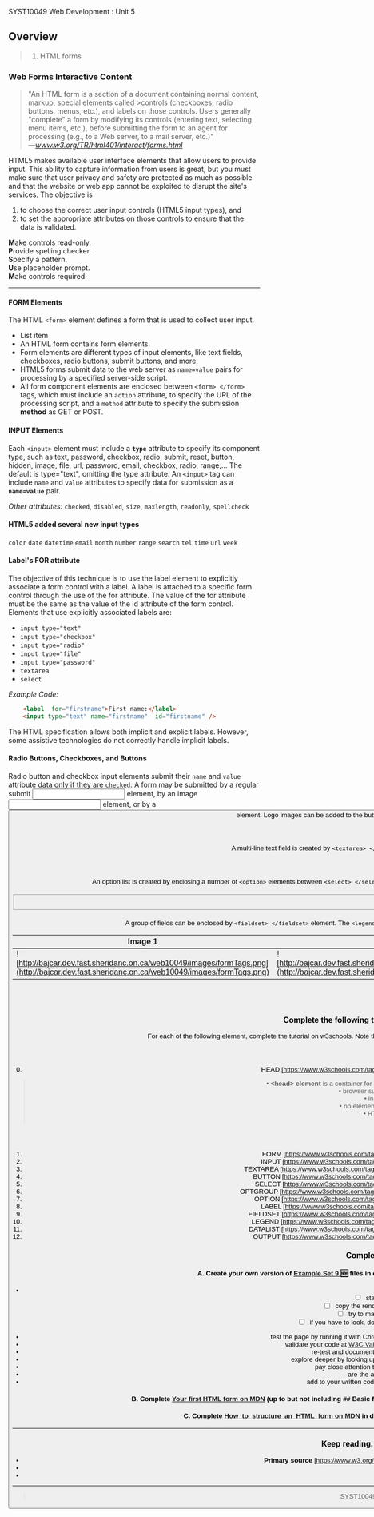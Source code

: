 SYST10049 Web Development
: Unit 5

## Overview
> 1. HTML forms


### Web Forms  Interactive Content

> "An HTML form is a section of a document containing normal content, markup, special elements called >controls (checkboxes, radio buttons, menus, etc.), and labels on those controls. Users generally "complete" a form by modifying its controls (entering text, selecting menu items, etc.), before submitting the form to an agent for processing (e.g., to a Web server, to a mail server, etc.)"  
> *—www.w3.org/TR/html401/interact/forms.html*

HTML5 makes available user interface elements that allow users to provide input. This ability to capture information from users is great, but you must make sure that user privacy and safety are protected as much as possible and that the website or web app cannot be exploited to disrupt the site's services. The objective is
1.  to choose the correct user input controls (HTML5 input types), and
2.  to set the appropriate attributes on those controls to ensure that the data is validated.

**M**ake controls read-only.  
**P**rovide spelling checker.  
**S**pecify a pattern.  
**U**se placeholder prompt.  
**M**ake controls required.

---


####  FORM Elements
The HTML `<form>` element defines a form that is used to collect user input.
 - List item
- An HTML form contains form elements.
- Form elements are different types of input elements, like text fields, checkboxes, radio buttons, submit buttons, and more.
- HTML5 forms submit data to the web server as  `name=value`  pairs for processing by a specified server-side script.
- All form component elements are enclosed between  `<form> </form>`  tags, which must include an  `action`  attribute, to specify the URL of the processing script, and a  `method`  attribute to specify the submission **method** as GET or POST.

#### INPUT Elements

Each  `<input>`  element must include a  **`type`**  attribute to specify its component type, such as text, password, checkbox, radio, submit, reset, button, hidden, image, file, url, password, email, checkbox, radio, range,… The default is type="text", omitting the type attribute.  An  `<input>`  tag can include  `name`  and  `value`  attributes to specify data for submission as a  **`name=value`**  pair.

*Other attributes:* `checked`,  `disabled`, `size`, `maxlength`, `readonly`, `spellcheck`

#### HTML5 added several new input types 
`color`  `date`  `datetime`  `email`  `month`  `number`  `range`  `search`  `tel`  `time`  `url`  `week`

#### Label's FOR attribute
The objective of this technique is to use the label element to explicitly associate a form control with a label. A label is attached to a specific form control through the use of the for attribute. The value of the for attribute must be the same as the value of the id attribute of the form control. Elements that use explicitly associated labels are:
-   `input type="text"`
-   `input type="checkbox"`
-   `input type="radio"`
-   `input type="file"`
-   `input type="password"`
-   `textarea`
-   `select`

*Example Code:*  
```html
    <label  for="firstname">First name:</label>
    <input type="text" name="firstname"  id="firstname" />
```
The HTML specification allows both implicit and explicit labels. However, some assistive technologies do not correctly handle implicit labels.

#### Radio Buttons, Checkboxes, and Buttons

Radio button and checkbox input elements submit their  `name`  and  `value`  attribute data only if they are  `checked`. A form may be submitted by a regular submit <input> element, by an image <input> element, or by a <button> element. Logo images can be added to the button face by enclosing an <img> element between  `<button> </button>`  tags.

#### TEXTAREA Element
A multi-line text field is created by  `<textarea> </textarea>`  tags that require  `rows`  and  `cols`  attributes to specify its size.

#### Labels and Options
An option list is created by enclosing a number of  `<option>`  elements between  `<select> </select>`  tags. Each form control can be enclosed by  `<label> </label>`  tags to visually group with text for styling purposes.

#### <fieldset> Element
A group of fields can be enclosed by  `<fieldset> </fieldset>`  element. The  `<legend> </legend>`  element provides a visual label (theme or question) for a group of elements within the fieldset.

| Image 1 | Image 2 | Image 3 |
|--------|--------|--------|
|![http://bajcar.dev.fast.sheridanc.on.ca/web10049/images/formTags.png](http://bajcar.dev.fast.sheridanc.on.ca/web10049/images/formTags.png) |![http://bajcar.dev.fast.sheridanc.on.ca/web10049/images/formTags2.png](http://bajcar.dev.fast.sheridanc.on.ca/web10049/images/formTags2.png) |![http://bajcar.dev.fast.sheridanc.on.ca/web10049/images/formTags3.png](http://bajcar.dev.fast.sheridanc.on.ca/web10049/images/formTags3.png) |


## Exercise Set 5
### Complete the following tutorials. Document what you have learned.
For each of the following element, complete the tutorial on w3schools.  Note the definition, intended purpose, browser support, supported attributes, and possible attribute values.
#### Example
0. HEAD [https://www.w3schools.com/tags/tag_head.asp](https://www.w3schools.com/tags/tag_head.asp)
> &bull; **&lt;head> element** is a container for all the head elements (script, meta, link, base, style, title, noscript)<br> &bull; browser support chrome, edge, firefox, safari, opera<br> &bull; in HTML5, element can be omitted<br> &bull; no element-specific attributes, only global attributes<br> &bull; HTML DOM reference: head object<br> &bull; has default CSS settings

#### Your turn:
1.  FORM [https://www.w3schools.com/tags/tag_form.asp](https://www.w3schools.com/tags/tag_form.asp)
2. INPUT [https://www.w3schools.com/tags/tag_input.asp](https://www.w3schools.com/tags/tag_input.asp)
3.  TEXTAREA [https://www.w3schools.com/tags/tag_textarea.asp](https://www.w3schools.com/tags/tag_textarea.asp)
4. BUTTON [https://www.w3schools.com/tags/tag_button.asp](https://www.w3schools.com/tags/tag_button.asp)
5. SELECT [https://www.w3schools.com/tags/tag_select.asp](https://www.w3schools.com/tags/tag_select.asp)
6. OPTGROUP [https://www.w3schools.com/tags/tag_optgroup.asp](https://www.w3schools.com/tags/tag_optgroup.asp)
7. OPTION [https://www.w3schools.com/tags/tag_option.asp](https://www.w3schools.com/tags/tag_option.asp)
8. LABEL [https://www.w3schools.com/tags/tag_label.asp](https://www.w3schools.com/tags/tag_label.asp)
9. FIELDSET [https://www.w3schools.com/tags/tag_fieldset.asp](https://www.w3schools.com/tags/tag_fieldset.asp)
10. LEGEND [https://www.w3schools.com/tags/tag_legend.asp](https://www.w3schools.com/tags/tag_legend.asp)
11. DATALIST [https://www.w3schools.com/tags/tag_datalist.asp](https://www.w3schools.com/tags/tag_datalist.asp)
12. OUTPUT [https://www.w3schools.com/tags/tag_output.asp](https://www.w3schools.com/tags/tag_output.asp)


### Complete the following exercises

#### A. Create your own version of [Example Set 9 :new:](http://bajcar.dev.fast.sheridanc.on.ca/web10049/gridCards_examples_09.html) files  in directory `C:\public_html\syst10049\practice`, choosing an appropriate name.
-
	 - [ ] start with minimal HTML5 document
	 - [ ] copy the rendered content (right-hand side) into the body
	 - [ ] try to mark it up without looking at the html code
	 - [ ] if you have to look, document (in comments) why, dig deeper, make notes.
* test the page by running it with Chrome (check that the title and the content display as expected).
* validate your code at [W3C Validation Markup Service](https://validator.w3.org) (remove all warnings and errors);
* re-test and document your observations in the prologue's description;
* explore deeper by looking up references for any unfamiliar elements and attributes; 
* pay close attention to values that can be assigned to the attributes; 
* are the attributes global or element-specific?
* add to your written code, as comments, all corrections and observations.

#### B. Complete [Your first HTML form on MDN](https://developer.mozilla.org/en-US/docs/Learn/HTML/Forms/Your_first_HTML_form#What_are_HTML_forms) (up to but not including ## Basic form styling)  in directory `C:\public_html\syst10049\project_form1`, choosing an appropriate name.

#### C. Complete [How_to_structure_an_HTML_form on MDN](https://developer.mozilla.org/en-US/docs/Learn/HTML/Forms/How_to_structure_an_HTML_form)  in directory `C:\public_html\syst10049\project_form2`, choosing an appropriate name.

 ---
 
### Keep reading, exploring and cross-referencing
* **Primary source** [https://www.w3.org/TR/html5/syntax.html](https://www.w3.org/TR/html5/syntax.html)
* [HTML checklist](http://bajcar.dev.fast.sheridanc.on.ca/web10049/checklists/htmlSheet.html)
* [CSS checklist](http://bajcar.dev.fast.sheridanc.on.ca/web10049/checklists/cssSheet.html)

---
> SYST10049 Web Development @ Sheridan College
<!--stackedit_data:
eyJoaXN0b3J5IjpbLTE2MTgwMzIxMzhdfQ==
-->